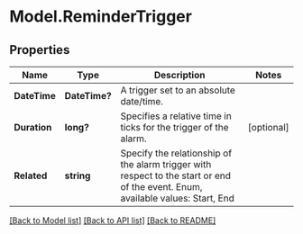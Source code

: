 # Model.ReminderTrigger
## Properties
Name | Type | Description | Notes
------------ | ------------- | ------------- | -------------
**DateTime** | **DateTime?** | A trigger set to an absolute date/time. | 
**Duration** | **long?** | Specifies a relative time in ticks for the trigger of the alarm.              | [optional] 
**Related** | **string** | Specify the relationship of the alarm trigger with respect to the start or end of the event. Enum, available values: Start, End | 



[[Back to Model list]](README.md#documentation-for-models) [[Back to API list]](README.md#documentation-for-api-endpoints) [[Back to README]](README.md)


